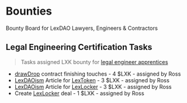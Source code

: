 # Bounties
Bounty Board for LexDAO Lawyers, Engineers &amp; Contractors

## Legal Engineering Certification Tasks
> Tasks assigned LXK bounty for [legal engineer apprentices](https://github.com/lexDAO/Legal-Engineers)

* [drawDrop](https://github.com/lexDAO/dripDrop/blob/drip-dividend/contracts/MemberDrawDropFactory.sol) contract finishing touches - 4 $LXK - assigned by Ross
* [LexDAOism](https://medium.com/lexdaoism) Article for [LexToken](https://github.com/lexDAO/LexToken) - 3 $LXK - assigned by Ross
* [LexDAOism](https://medium.com/lexdaoism) Article for [LexLocker](https://github.com/lexDAO/LexLocker) - 3 $LXK - assigned by Ross
* Create [LexLocker](https://etherscan.io/address/0xB900252A7d344a85625ba675c436B1A1b3151346#writeContract) deal - 1 $LXK - assigned by Ross
